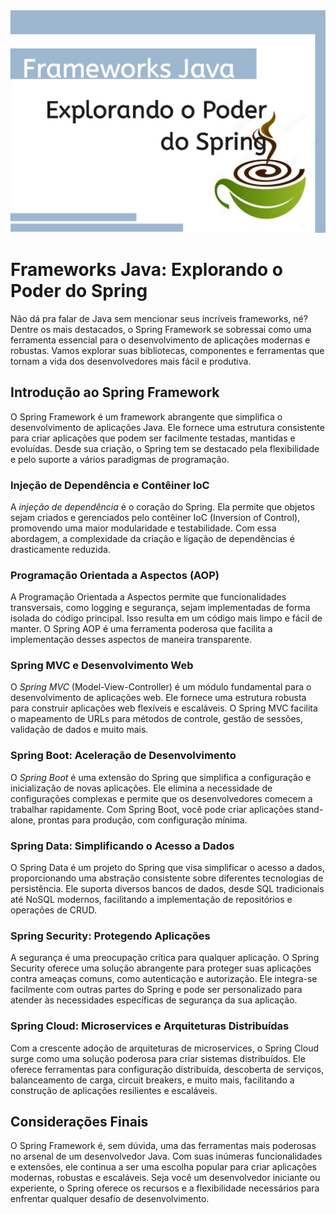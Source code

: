 <img src="./cup.jpg" alt="presentation">

# Frameworks Java: Explorando o Poder do Spring
Não dá pra falar de Java sem mencionar seus incríveis frameworks, né? Dentre os mais destacados, o Spring Framework se sobressai como uma ferramenta essencial para o desenvolvimento de aplicações modernas e robustas. Vamos explorar suas bibliotecas, componentes e ferramentas que tornam a vida dos desenvolvedores mais fácil e produtiva.

## Introdução ao Spring Framework
O Spring Framework é um framework abrangente que simplifica o desenvolvimento de aplicações Java. Ele fornece uma estrutura consistente para criar aplicações que podem ser facilmente testadas, mantidas e evoluídas. Desde sua criação, o Spring tem se destacado pela flexibilidade e pelo suporte a vários paradigmas de programação.

### Injeção de Dependência e Contêiner IoC
A _injeção de dependência_ é o coração do Spring. Ela permite que objetos sejam criados e gerenciados pelo contêiner IoC (Inversion of Control), promovendo uma maior modularidade e testabilidade. Com essa abordagem, a complexidade da criação e ligação de dependências é drasticamente reduzida.

### Programação Orientada a Aspectos (AOP)
A Programação Orientada a Aspectos permite que funcionalidades transversais, como logging e segurança, sejam implementadas de forma isolada do código principal. Isso resulta em um código mais limpo e fácil de manter. O Spring AOP é uma ferramenta poderosa que facilita a implementação desses aspectos de maneira transparente.

### Spring MVC e Desenvolvimento Web
O *Spring MVC* (Model-View-Controller) é um módulo fundamental para o desenvolvimento de aplicações web. Ele fornece uma estrutura robusta para construir aplicações web flexíveis e escaláveis. O Spring MVC facilita o mapeamento de URLs para métodos de controle, gestão de sessões, validação de dados e muito mais.

### Spring Boot: Aceleração de Desenvolvimento
O *Spring Boot* é uma extensão do Spring que simplifica a configuração e inicialização de novas aplicações. Ele elimina a necessidade de configurações complexas e permite que os desenvolvedores comecem a trabalhar rapidamente. Com Spring Boot, você pode criar aplicações stand-alone, prontas para produção, com configuração mínima.

### Spring Data: Simplificando o Acesso a Dados
O Spring Data é um projeto do Spring que visa simplificar o acesso a dados, proporcionando uma abstração consistente sobre diferentes tecnologias de persistência. Ele suporta diversos bancos de dados, desde SQL tradicionais até NoSQL modernos, facilitando a implementação de repositórios e operações de CRUD.

### Spring Security: Protegendo Aplicações
A segurança é uma preocupação crítica para qualquer aplicação. O Spring Security oferece uma solução abrangente para proteger suas aplicações contra ameaças comuns, como autenticação e autorização. Ele integra-se facilmente com outras partes do Spring e pode ser personalizado para atender às necessidades específicas de segurança da sua aplicação.

### Spring Cloud: Microservices e Arquiteturas Distribuídas
Com a crescente adoção de arquiteturas de microservices, o Spring Cloud surge como uma solução poderosa para criar sistemas distribuídos. Ele oferece ferramentas para configuração distribuída, descoberta de serviços, balanceamento de carga, circuit breakers, e muito mais, facilitando a construção de aplicações resilientes e escaláveis.

## Considerações Finais
O Spring Framework é, sem dúvida, uma das ferramentas mais poderosas no arsenal de um desenvolvedor Java. Com suas inúmeras funcionalidades e extensões, ele continua a ser uma escolha popular para criar aplicações modernas, robustas e escaláveis. Seja você um desenvolvedor iniciante ou experiente, o Spring oferece os recursos e a flexibilidade necessários para enfrentar qualquer desafio de desenvolvimento.
